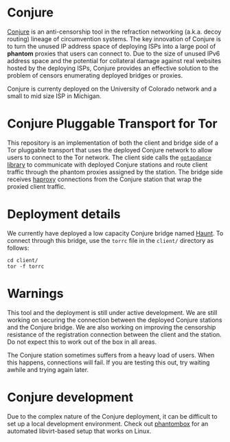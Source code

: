 # Conjure

[Conjure](https://jhalderm.com/pub/papers/conjure-ccs19.pdf) is an anti-censorship tool in the refraction networking (a.k.a. decoy routing) lineage of circumvention systems. The key innovation of Conjure is to turn the unused IP address space of deploying ISPs into a large pool of **phantom** proxies that users can connect to. Due to the size of unused IPv6 address space and the potential for collateral damage against real websites hosted by the deploying ISPs, Conjure provides an effective solution to the problem of censors enumerating deployed bridges or proxies.

Conjure is currenty deployed on the University of Colorado network and a small to mid size ISP in Michigan.

# Conjure Pluggable Transport for Tor

This repository is an implementation of both the client and bridge side of a Tor pluggable transport that uses the deployed Conjure network to allow users to connect to the Tor network. The client side calls the [`gotapdance` library](https://github.com/refraction-networking/gotapdance) to communicate with deployed Conjure stations and route client traffic through the phantom proxies assigned by the station. The bridge side receives [haproxy](https://www.haproxy.org/download/1.8/doc/proxy-protocol.txt) connections from the Conjure station that wrap the proxied client traffic.

# Deployment details

We currently have deployed a low capacity Conjure bridge named [Haunt](https://metrics.torproject.org/rs.html#details/A84C946BF4E14E63A3C92E140532A4594F2C24CD). To connect through this bridge, use the `torrc` file in the `client/` directory as follows:

```
cd client/
tor -f torrc
```

# Warnings

This tool and the deployment is still under active development. We are still working on securing the connection between the deployed Conjure stations and the Conjure bridge. We are also working on improving the censorship resistance of the registration connection between the client and the station. Do not expect this to work out of the box in all areas.

The Conjure station sometimes suffers from a heavy load of users. When this happens, connections will fail. If you are testing this out, try waiting awhile and trying again later.

# Conjure development

Due to the complex nature of the Conjure deployment, it can be difficult to set up a local development environment. Check out [phantombox](https://gitlab.torproject.org/cohosh/phantombox) for an automated libvirt-based setup that works on Linux.
